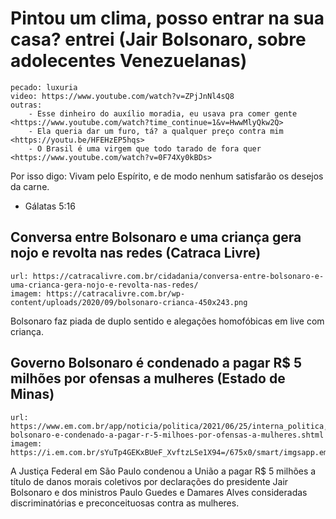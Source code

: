 # Pintou um clima, posso entrar na sua casa? entrei  (Jair Bolsonaro, sobre adolecentes Venezuelanas)

    pecado: luxuria
    video: https://www.youtube.com/watch?v=ZPjJnNl4sQ8
    outras:
        - Esse dinheiro do auxílio moradia, eu usava pra comer gente <https://www.youtube.com/watch?time_continue=1&v=HwwMlyQkw2Q>
        - Ela queria dar um furo, tá? a qualquer preço contra mim <https://youtu.be/HFEHzEP5hqs>
        - O Brasil é uma virgem que todo tarado de fora quer <https://www.youtube.com/watch?v=0F74Xy0kBDs>
        

Por isso digo: Vivam pelo Espírito, e de modo nenhum satisfarão os desejos da carne.
- Gálatas 5:16


## Conversa entre Bolsonaro e uma criança gera nojo e revolta nas redes (Catraca Livre)

    url: https://catracalivre.com.br/cidadania/conversa-entre-bolsonaro-e-uma-crianca-gera-nojo-e-revolta-nas-redes/
    imagem: https://catracalivre.com.br/wp-content/uploads/2020/09/bolsonaro-crianca-450x243.png

Bolsonaro faz piada de duplo sentido e alegações homofóbicas em live com criança.


## Governo Bolsonaro é condenado a pagar R$ 5 milhões por ofensas a mulheres (Estado de Minas)

    url: https://www.em.com.br/app/noticia/politica/2021/06/25/interna_politica,1280564/governo-bolsonaro-e-condenado-a-pagar-r-5-milhoes-por-ofensas-a-mulheres.shtml
    imagem: https://i.em.com.br/sYuTp4GEKxBUeF_XvftzLSe1X94=/675x0/smart/imgsapp.em.com.br/app/noticia_127983242361/2021/06/25/1280564/20210625191403180656i.jpg

A Justiça Federal em São Paulo condenou a União a pagar R$ 5 milhões a título de danos morais coletivos por declarações do presidente Jair Bolsonaro e dos ministros Paulo Guedes e Damares Alves consideradas discriminatórias e preconceituosas contra as mulheres.
